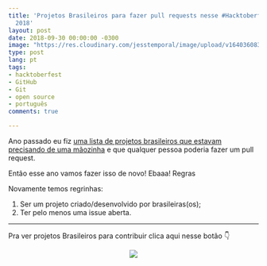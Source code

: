 ```yaml
---
title: 'Projetos Brasileiros para fazer pull requests nesse #Hacktoberfest versão
  2018'
layout: post
date: 2018-09-30 00:00:00 -0300
image: "https://res.cloudinary.com/jesstemporal/image/upload/v1640360835/covers/click-2_f4fsdc.png"
type: post
lang: pt
tags:
- hacktoberfest
- GitHub
- Git
- open source
- português
comments: true

---
```

Ano passado eu fiz [uma lista de projetos brasileiros que estavam precisando de uma mãozinha](https://medium.com/nossa-coletividad/projetos-brasileiros-para-fazer-pull-requests-nesse-hacktoberfest-4dc9b9b576c0) e que qualquer pessoa poderia fazer um pull request.

Então esse ano vamos fazer isso de novo! Ebaaa!
Regras

Novamente temos regrinhas:

1. Ser um projeto criado/desenvolvido por brasileiras(os);
1. Ter pelo menos uma issue aberta.

---

Pra ver projetos Brasileiros para contribuir clica aqui nesse botão 👇

<center>
<a href="https://medium.com/@jessicatemporal/projetos-brasileiros-para-contribuir-nesse-hacktoberfest-vers%C3%A3o-2018-4925959b9411">
  <img src="https://res.cloudinary.com/jesstemporal/image/upload/v1640370979/clique-aqui-para-ler_zie2kp.png">
  </a>
</center>